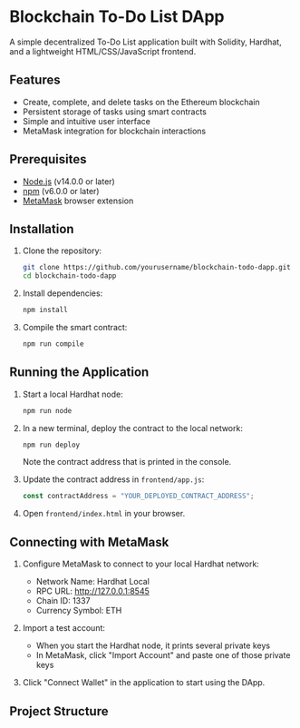 # Blockchain To-Do List DApp

A simple decentralized To-Do List application built with Solidity, Hardhat, and a lightweight HTML/CSS/JavaScript frontend.

## Features

- Create, complete, and delete tasks on the Ethereum blockchain
- Persistent storage of tasks using smart contracts
- Simple and intuitive user interface
- MetaMask integration for blockchain interactions

## Prerequisites

- [Node.js](https://nodejs.org/) (v14.0.0 or later)
- [npm](https://www.npmjs.com/) (v6.0.0 or later)
- [MetaMask](https://metamask.io/) browser extension

## Installation

1. Clone the repository:

   ```bash
   git clone https://github.com/yourusername/blockchain-todo-dapp.git
   cd blockchain-todo-dapp
   ```

2. Install dependencies:

   ```bash
   npm install
   ```

3. Compile the smart contract:
   ```bash
   npm run compile
   ```

## Running the Application

1. Start a local Hardhat node:

   ```bash
   npm run node
   ```

2. In a new terminal, deploy the contract to the local network:

   ```bash
   npm run deploy
   ```

   Note the contract address that is printed in the console.

3. Update the contract address in `frontend/app.js`:

   ```javascript
   const contractAddress = "YOUR_DEPLOYED_CONTRACT_ADDRESS";
   ```

4. Open `frontend/index.html` in your browser.

## Connecting with MetaMask

1. Configure MetaMask to connect to your local Hardhat network:

   - Network Name: Hardhat Local
   - RPC URL: http://127.0.0.1:8545
   - Chain ID: 1337
   - Currency Symbol: ETH

2. Import a test account:

   - When you start the Hardhat node, it prints several private keys
   - In MetaMask, click "Import Account" and paste one of those private keys

3. Click "Connect Wallet" in the application to start using the DApp.

## Project Structure
